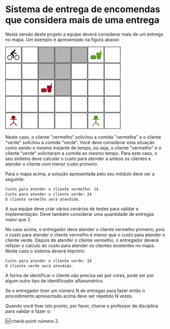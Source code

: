 # Sistema de entrega de encomendas que considera mais de uma entrega

Nesta versão deste projeto a equipe deverá considerar mais de um entrega no mapa. Um exemplo é apresentado na figura abaixo: 

<img src="img/mapa_01.png"> 

Neste caso, o cliente "vermelho" solicitou a comida "vermelha" e o cliente "verde" solicitou a comida "verde". Você deve considerar esta situação como sendo o mesmo instante de tempo, ou seja, o cliente "vermelho" e o cliente "verde" solicitaram a comida ao mesmo tempo. Para este caso, o seu sistema deve calcular o custo para atender a ambos os clientes e atender o cliente com menor custo primeiro. 

Para o mapa acima, a solução apresentada pelo seu módulo deve ser a seguinte:

```
Custo para atender o cliente vermelho: 14
Custo para atender o cliente verde: 24
O cliente vermelho será atendido.
```

A sua equipe deve criar vários cenários de testes para validar a implementação. Deve também considerar uma quantidade de entregas maior que 2. 

No caso acima, o entregador deve atender o cliente vermelho primeiro, pois o custo para atender o cliente vermelho é menor que o custo para atender o cliente verde. Depois de atender o cliente vermelho, o entregador deverá refazer o calculo do custo para atender os clientes existentes no mapa. Neste caso o sistema deverá imprimir: 

```
Custo para atender o cliente verde: 24
O cliente verde será atendido.
```

A forma de identificar o cliente não precisa ser por cores, pode ser por algum outro tipo de identificador alfanumérico.

Se o entregador tiver um número N de entregas para fazer então o procedimento apresentado acima deve ser repetido N vezes. 

Quando você tiver isto pronto, por favor, chame o professor da disciplina para validar e fazer o:  

:new: check-point número 2. 


